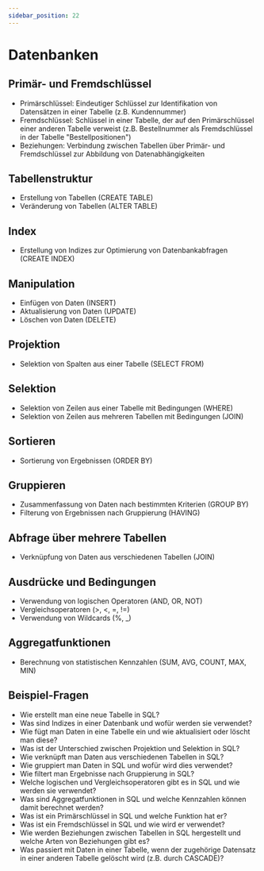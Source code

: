 ```yaml
---
sidebar_position: 22
---
```


# Datenbanken

<!-- Datenbankabfrage, Datenpflege mit SQL erstel- len können

-   Tabellenstruktur (CREATE TABLE, ALTER TABLE)
-   Index (CREATE INDEX)
-   Manipulation (INSERT, UPDATE, DELETE)
-   Projektion (SELECT FROM)
-   Selektion (SELECT FROM ... WHERE) und (SELECT ...
    (SELECT ...))
-   Sortieren (ORDER BY)
-   Gruppieren (GROUP BY, HAVING)
-   Abfrage über mehrere Tabellen
-   Ausdrücke und Bedingungen
-   Aggregatfunktionen -->

## Primär- und Fremdschlüssel

-   Primärschlüssel: Eindeutiger Schlüssel zur Identifikation von Datensätzen in einer Tabelle (z.B. Kundennummer)
-   Fremdschlüssel: Schlüssel in einer Tabelle, der auf den Primärschlüssel einer anderen Tabelle verweist (z.B. Bestellnummer als Fremdschlüssel in der Tabelle "Bestellpositionen")
-   Beziehungen: Verbindung zwischen Tabellen über Primär- und Fremdschlüssel zur Abbildung von Datenabhängigkeiten

## Tabellenstruktur

-   Erstellung von Tabellen (CREATE TABLE)
-   Veränderung von Tabellen (ALTER TABLE)

## Index

-   Erstellung von Indizes zur Optimierung von Datenbankabfragen (CREATE INDEX)

## Manipulation

-   Einfügen von Daten (INSERT)
-   Aktualisierung von Daten (UPDATE)
-   Löschen von Daten (DELETE)

## Projektion

-   Selektion von Spalten aus einer Tabelle (SELECT FROM)

## Selektion

-   Selektion von Zeilen aus einer Tabelle mit Bedingungen (WHERE)
-   Selektion von Zeilen aus mehreren Tabellen mit Bedingungen (JOIN)

## Sortieren

-   Sortierung von Ergebnissen (ORDER BY)

## Gruppieren

-   Zusammenfassung von Daten nach bestimmten Kriterien (GROUP BY)
-   Filterung von Ergebnissen nach Gruppierung (HAVING)

## Abfrage über mehrere Tabellen

-   Verknüpfung von Daten aus verschiedenen Tabellen (JOIN)

## Ausdrücke und Bedingungen

-   Verwendung von logischen Operatoren (AND, OR, NOT)
-   Vergleichsoperatoren (>, <, =, !=)
-   Verwendung von Wildcards (%, \_)

## Aggregatfunktionen

-   Berechnung von statistischen Kennzahlen (SUM, AVG, COUNT, MAX, MIN)

## Beispiel-Fragen

-   Wie erstellt man eine neue Tabelle in SQL?
-   Was sind Indizes in einer Datenbank und wofür werden sie verwendet?
-   Wie fügt man Daten in eine Tabelle ein und wie aktualisiert oder löscht man diese?
-   Was ist der Unterschied zwischen Projektion und Selektion in SQL?
-   Wie verknüpft man Daten aus verschiedenen Tabellen in SQL?
-   Wie gruppiert man Daten in SQL und wofür wird dies verwendet?
-   Wie filtert man Ergebnisse nach Gruppierung in SQL?
-   Welche logischen und Vergleichsoperatoren gibt es in SQL und wie werden sie verwendet?
-   Was sind Aggregatfunktionen in SQL und welche Kennzahlen können damit berechnet werden?
-   Was ist ein Primärschlüssel in SQL und welche Funktion hat er?
-   Was ist ein Fremdschlüssel in SQL und wie wird er verwendet?
-   Wie werden Beziehungen zwischen Tabellen in SQL hergestellt und welche Arten von Beziehungen gibt es?
-   Was passiert mit Daten in einer Tabelle, wenn der zugehörige Datensatz in einer anderen Tabelle gelöscht wird (z.B. durch CASCADE)?
